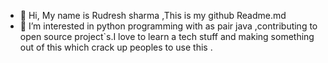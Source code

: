 - 👋 Hi, My name is Rudresh sharma ,This is my github Readme.md 
- 👀 I’m interested in python programming with as pair java ,contributing to open source  project`s.I love to learn a tech stuff and making something out of this which crack up peoples to use this .

<!---
rd-sharma7/rd-sharma7 is a ✨ special ✨ repository because its `README.md` (this file) appears on your GitHub profile.
You can click the Preview link to take a look at your changes.
--->
